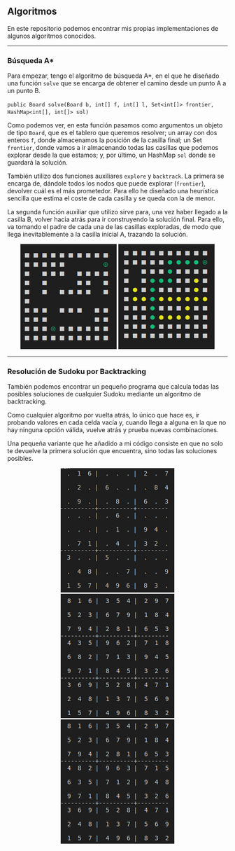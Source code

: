 ## Algoritmos

En este repositorio podemos encontrar mis propias implementaciones de algunos algoritmos conocidos.

---

### Búsqueda A*

Para empezar, tengo el algoritmo de búsqueda A*, en el que he diseñado una función `solve` que se encarga de obtener el camino desde un punto A a un punto B.

`public Board solve(Board b, int[] f, int[] l, Set<int[]> frontier, HashMap<int[], int[]> sol)`

Como podemos ver, en esta función pasamos como argumentos un objeto de tipo `Board`, que es el tablero que queremos resolver; un array con dos enteros `f`, donde almacenamos la posición de la casilla final; un Set `frontier`, donde vamos a ir almacenando todas las casillas que podemos explorar desde la que estamos; y, por último, un HashMap `sol` donde se guardará la solución. 

También utilizo dos funciones auxiliares `explore` y `backtrack`. La primera se encarga de, dándole todos los nodos que puede explorar (`frontier`), devolver cuál es el más prometedor. Para ello he diseñado una heurística sencilla que estima el coste de cada casilla y se queda con la de menor. 

La segunda función auxiliar que utilizo sirve para, una vez haber llegado a la casilla B, volver hacia atrás para ir construyendo la solución final. Para ello, va tomando el padre de cada una de las casillas exploradas, de modo que llega inevitablemente a la casilla inicial A, trazando la solución.

<center>

![](/a-search/imgs/unsolved.png) ![](/a-search/imgs/solved.png)
</center>

---

### Resolución de Sudoku por Backtracking

También podemos encontrar un pequeño programa que calcula todas las posibles soluciones de cualquier Sudoku mediante un algoritmo de backtracking.

Como cualquier algoritmo por vuelta atrás, lo único que hace es, ir probando valores en cada celda vacía y, cuando llega a alguna en la que no hay ninguna opción válida, vuelve atrás y prueba nuevas combinaciones.

Una pequeña variante que he añadido a mi código consiste en que no solo te devuelve la primera solución que encuentra, sino todas las soluciones posibles.

<center>

![](/sudoku/img/unsolved.png) ![](/sudoku/img/solved1.png) ![](/sudoku/img/solved2.png)

</center>
